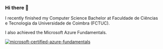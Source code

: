 ### Hi there 👋

I recently finished my Computer Science Bachelor at Faculdade de Ciências e Tecnologia da Universidade de Coimbra (FCTUC).

I also achieved the Microsoft Azure Fundamentals.

[![microsoft-certified-azure-fundamentals](https://user-images.githubusercontent.com/69111007/176930766-d7eafafd-f8b2-4d6a-924a-1d5464012b59.png)
](https://www.credly.com/badges/ff5197f8-8d16-4118-8800-1ff8d0d6311f/public_url)
